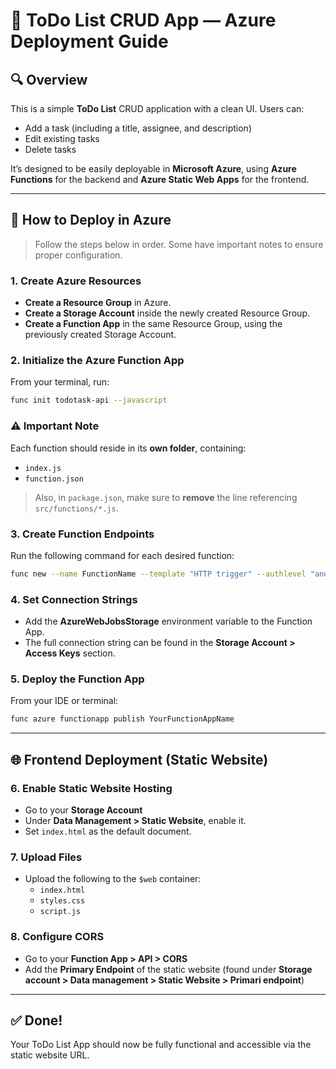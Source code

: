 # 📝 ToDo List CRUD App — Azure Deployment Guide

## 🔍 Overview

This is a simple **ToDo List** CRUD application with a clean UI. Users can:
- Add a task (including a title, assignee, and description)
- Edit existing tasks
- Delete tasks

It’s designed to be easily deployable in **Microsoft Azure**, using **Azure Functions** for the backend and **Azure Static Web Apps** for the frontend.

---

## 🚀 How to Deploy in Azure

> Follow the steps below in order. Some have important notes to ensure proper configuration.

### 1. Create Azure Resources
- **Create a Resource Group** in Azure.
- **Create a Storage Account** inside the newly created Resource Group.
- **Create a Function App** in the same Resource Group, using the previously created Storage Account.

### 2. Initialize the Azure Function App
From your terminal, run:
```bash
func init todotask-api --javascript
```

### ⚠️ Important Note
Each function should reside in its **own folder**, containing:
- `index.js`
- `function.json`

> Also, in `package.json`, make sure to **remove** the line referencing `src/functions/*.js`.

### 3. Create Function Endpoints
Run the following command for each desired function:
```bash
func new --name FunctionName --template "HTTP trigger" --authlevel "anonymous"
```

### 4. Set Connection Strings
- Add the **AzureWebJobsStorage** environment variable to the Function App.
- The full connection string can be found in the **Storage Account > Access Keys** section.

### 5. Deploy the Function App
From your IDE or terminal:
```bash
func azure functionapp publish YourFunctionAppName
```

---

## 🌐 Frontend Deployment (Static Website)

### 6. Enable Static Website Hosting
- Go to your **Storage Account**
- Under **Data Management > Static Website**, enable it.
- Set `index.html` as the default document.

### 7. Upload Files
- Upload the following to the `$web` container:
  - `index.html`
  - `styles.css`
  - `script.js`

### 8. Configure CORS
- Go to your **Function App > API > CORS**
- Add the **Primary Endpoint** of the static website (found under **Storage account > Data management > Static Website > Primari endpoint**)

---

## ✅ Done!

Your ToDo List App should now be fully functional and accessible via the static website URL.
